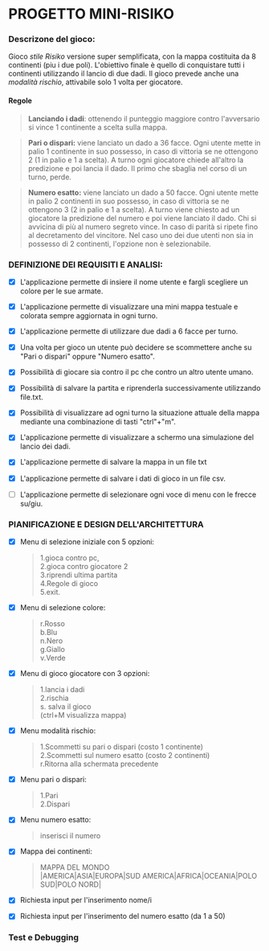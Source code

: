 # PROGETTO MINI-RISIKO

### Descrizone del gioco:
Gioco *stile Risiko* versione super semplificata, con la mappa costituita da 8 continenti (piu i due poli). L'obiettivo finale è quello di conquistare tutti i continenti utilizzando il lancio di due dadi. Il gioco prevede anche una *modalità rischio*, attivabile solo 1 volta per giocatore.

#### Regole
>**Lanciando i dadi**: ottenendo il punteggio maggiore contro l'avversario si vince 1 continente a scelta sulla mappa.

>**Pari o dispari:** viene lanciato un dado a 36 facce. Ogni utente mette in palio 1 continente in suo possesso, in caso di vittoria se ne ottengono 2 (1 in palio e 1 a scelta). A turno ogni giocatore chiede all'altro la predizione e poi lancia il dado. Il primo che sbaglia nel corso di un turno, perde.  

>**Numero esatto:** viene lanciato un dado a 50 facce. Ogni utente mette in palio 2 continenti in suo possesso, in caso di vittoria se ne ottengono 3 (2 in palio e 1 a scelta). A turno viene chiesto ad un giocatore la predizione del numero e poi viene lanciato il dado. Chi si avvicina di più al numero segreto vince. In caso di parità si ripete fino al decretamento del vincitore.
Nel caso uno dei due utenti non sia in possesso di 2 continenti, l'opzione non è selezionabile.




### DEFINIZIONE DEI REQUISITI E ANALISI:

- [x] L'applicazione permette di insiere il nome utente e fargli scegliere un colore per le sue armate.
- [x] L'applicazione permette di visualizzare una mini mappa testuale e colorata sempre aggiornata in ogni turno.  
- [x] L'applicazione permette di utilizzare due dadi a 6 facce per turno.
- [x] Una volta per gioco un utente può decidere se scommettere anche su "Pari o dispari" oppure "Numero esatto".
- [x] Possibilità di giocare sia contro il pc che contro un altro utente umano.  
- [x] Possibilità di salvare la partita e riprenderla successivamente utilizzando file.txt.
- [x] Possibilità di visualizzare ad ogni turno la situazione attuale della mappa mediante una combinazione di tasti "ctrl"+"m".
- [x] L'applicazione permette di visualizzare a schermo una simulazione del lancio dei dadi.
- [x] L'applicazione permette di salvare la mappa in un file txt
- [x] L'applicazione permette di salvare i dati di gioco in un file csv.
- [ ] L'applicazione permette di selezionare ogni voce di menu con le frecce su/giu.




### PIANIFICAZIONE E DESIGN DELL'ARCHITETTURA
- [x] Menu di selezione iniziale con 5 opzioni:   
    >1.gioca contro pc,  
    >2.gioca contro giocatore 2  
    >3.riprendi ultima partita  
    >4.Regole di gioco  
    >5.exit. 

- [x] Menu di selezione colore:
    >r.Rosso  
    >b.Blu  
    >n.Nero  
    >g.Giallo  
    >v.Verde  

- [x] Menu di gioco giocatore con 3 opzioni:  
    >1.lancia i dadi  
    >2.rischia  
    >s. salva il gioco  
    >(ctrl+M visualizza mappa)

- [x] Menu modalità rischio:  
    >1.Scommetti su pari o dispari (costo 1 continente)  
    >2.Scommetti sul numero esatto (costo 2 continenti)  
    >r.Ritorna alla schermata precedente

- [x] Menu pari o dispari:
    >1.Pari  
    >2.Dispari

- [x] Menu numero esatto: 
    >inserisci il numero

- [x] Mappa dei continenti:  
    >   MAPPA DEL MONDO  
    >|AMERICA|ASIA|EUROPA|SUD AMERICA|AFRICA|OCEANIA|POLO SUD|POLO NORD|

- [x] Richiesta input per l'inserimento nome/i
- [x] Richiesta input per l'inserimento del numero esatto (da 1 a 50)



### Test e Debugging